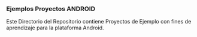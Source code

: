 ### Ejemplos Proyectos ANDROID
Este Directorio del Repositorio contiene Proyectos de Ejemplo con fines de aprendizaje para la plataforma Android.
